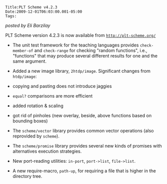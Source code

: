 
    Title:PLT Scheme v4.2.3
    Date:2009-12-01T06:03:00.001-05:00
    Tags:

*posted by Eli Barzilay*

PLT Scheme version 4.2.3 is now available from  [`http://plt-scheme.org/`](http://plt-scheme.org/)

* The unit test framework for the teaching languages provides `check-member-of` and `check-range` for checking "random functions", i.e., "functions" that may produce several different results for one and the same argument.

* Added a new image library, `2htdp/image`.  Significant changes from `htdp/image`:

* copying and pasting does not introduce jaggies

* `equal?` comparisons are more efficient

* added rotation & scaling

* got rid of pinholes (new overlay, beside, above functions based on bounding boxes)

* The `scheme/vector` library provides common vector operations (also reprovided by `scheme`).

* The `scheme/promise` library provides several new kinds of promises with alternatives execution strategies.

* New port-reading utilities: `in-port`, `port->list`, `file->list`.

* A new require-macro, `path-up`, for 
requiring a file that is higher in the directory tree.